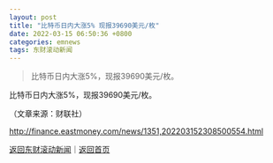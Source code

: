 ```yaml
---
layout: post
title: "比特币日内大涨5% 现报39690美元/枚"
date: 2022-03-15 06:50:36 +0800
categories: emnews
tags: 东财滚动新闻
---
```

> 比特币日内大涨5%，现报39690美元/枚。

<p>比特币日内大涨5%，现报39690美元/枚。</p><p class="em_media">（文章来源：财联社）</p>

<http://finance.eastmoney.com/news/1351,202203152308500554.html>

[返回东财滚动新闻](//finews.withounder.com/emnews/)｜[返回首页](//finews.withounder.com/)